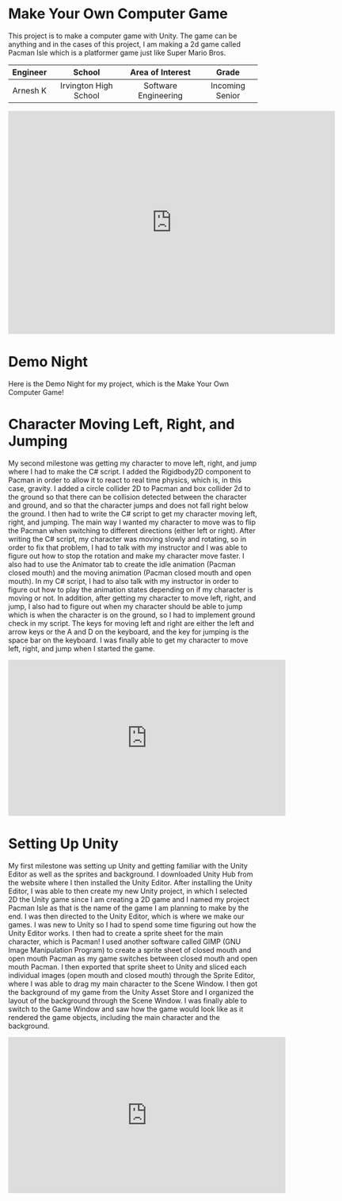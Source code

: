 # Make Your Own Computer Game
This project is to make a computer game with Unity. The game can be anything and in the cases of this project, I am making a 2d game called Pacman Isle which is a platformer game just like Super Mario Bros.  

| **Engineer** | **School** | **Area of Interest** | **Grade** |
|:--:|:--:|:--:|:--:|
| Arnesh K | Irvington High School | Software Engineering | Incoming Senior

<iframe mozallowfullscreen="true" allow="autoplay; fullscreen" src="https://arneshkumar.github.io/arneshbluestamp/PacmanGame/index.html" style="border:0px #000000 none;" name="My Game" scrolling="no" msallowfullscreen="true" allowfullscreen="true" webkitallowfullscreen="true" allowtransparency="true" frameborder="0" marginheight="px" marginwidth="320px" height="450px" width="660px"></iframe>

# Demo Night

Here is the Demo Night for my project, which is the Make Your Own Computer Game!



# Character Moving Left, Right, and Jumping

My second milestone was getting my character to move left, right, and jump where I had to make the C# script. I added the Rigidbody2D component to Pacman in order to allow it to react to real time physics, which is, in this case, gravity. I added a circle collider 2D to Pacman and box collider 2d to the ground so that there can be collision detected between the character and ground, and so that the character jumps and does not fall right below the ground. I then had to write the C# script to get my character moving left, right, and jumping. The main way I wanted my character to move was to flip the Pacman when switching to different directions (either left or right). After writing the C# script, my character was moving slowly and rotating, so in order to fix that problem, I had to talk with my instructor and I was able to figure out how to stop the rotation and make my character move faster. I also had to use the Animator tab to create the idle animation (Pacman closed mouth) and the moving animation (Pacman closed mouth and open mouth). In my C# script, I had to also talk with my instructor in order to figure out how to play the animation states depending on if my character is moving or not. In addition, after getting my character to move left, right, and jump, I also had to figure out when my character should be able to jump which is when the character is on the ground, so I had to implement ground check in my script. The keys for moving left and right are either the left and arrow keys or the A and D on the keyboard, and the key for jumping is the space bar on the keyboard. I was finally able to get my character to move left, right, and jump when I started the game.

<iframe width="560" height="315" src="https://www.youtube.com/embed/wAS7bUFawS0" title="YouTube video player" frameborder="0" allow="accelerometer; autoplay; clipboard-write; encrypted-media; gyroscope; picture-in-picture" allowfullscreen></iframe>


# Setting Up Unity

My first milestone was setting up Unity and getting familiar with the Unity Editor as well as the sprites and background. I downloaded Unity Hub from the website where I then installed the Unity Editor. After installing the Unity Editor, I was able to then create my new Unity project, in which I selected 2D the Unity game since I am creating a 2D game and I named my project Pacman Isle as that is the name of the game I am planning to make by the end. I was then directed to the Unity Editor, which is where we make our games. I was new to Unity so I had to spend some time figuring out how the Unity Editor works. I then had to create a sprite sheet for the main character, which is Pacman! I used another software called GIMP (GNU Image Manipulation Program) to create a sprite sheet of closed mouth and open mouth Pacman as my game switches between closed mouth and open mouth Pacman. I then exported that sprite sheet to Unity and sliced each individual images (open mouth and closed mouth) through the Sprite Editor, where I was able to drag my main character to the Scene Window. I then got the background of my game from the Unity Asset Store and I organized the layout of the background through the Scene Window. I was finally able to switch to the Game Window and saw how the game would look like as it rendered the game objects, including the main character and the background.

<iframe width="560" height="315" src="https://www.youtube.com/embed/Ec-3HJSqS9c" title="YouTube video player" frameborder="0" allow="accelerometer; autoplay; clipboard-write; encrypted-media; gyroscope; picture-in-picture" allowfullscreen></iframe>
